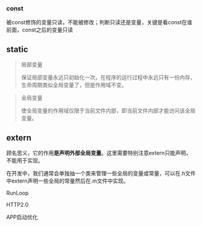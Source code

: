 ### const

被const修饰的变量只读，不能被修改；判断只读还是变量，关键是看const在谁前面，const之后的变量只读

## static

> 局部变量
>
> 保证局部变量永远只初始化一次，在程序的运行过程中永远只有一份内存， 生命周期类似全局变量了，但是作用域不变。

> 全局变量
>
> 使全局变量的作用域仅限于当前文件内部，即当前文件内部才能访问该全局变量。

## extern

顾名思义，它的作用**是声明外部全局变量**。这里需要特别注意extern只能声明，不能用于实现。

在开发中，我们通常会单独抽一个类来管理一些全局的变量或常量，可以在.h文件中extern声明一些全局的常量然后在.m文件中实现。



RunLoop

HTTP2.0

APP启动优化